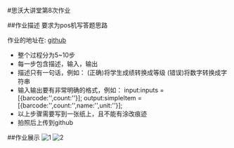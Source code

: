 #思沃大讲堂第8次作业

##作业描述
要求为pos机写答题思路

作业的地址在: [github](https://github.com/wengjiaojiao/pos/tree/master/pos_v1)

+ 整个过程分为5~10步
+ 每一步包含描述，输入，输出
+ 描述只有一句话，例如： (正确)将学生成绩转换成等级 (错误)将数字转换成字符串
+ 输入输出要有非常明确的格式，例如： input:inputs = [{barcode:'',count:''}]; output:simpleItem = [{barcode:'',count:'',name:'',unit:''}];
+ 以上步骤需要写到一张纸上，且不能有涂改痕迹
+ 拍照后上传到github


##作业展示
![1](http://7xpbib.com1.z0.glb.clouddn.com/image%3Fname=FullSizeRender%202.jpg)
![2](http://7xpbib.com1.z0.glb.clouddn.com/image%3Fname=IMG_0038.JPG)